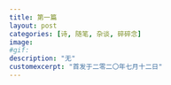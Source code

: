 ```yaml
---
title: 第一篇
layout: post
categories: [诗, 随笔, 杂谈, 碎碎念]
image: 
#gif: 
description: "无"
customexcerpt: "首发于二零二〇年七月十二日"
---
```



